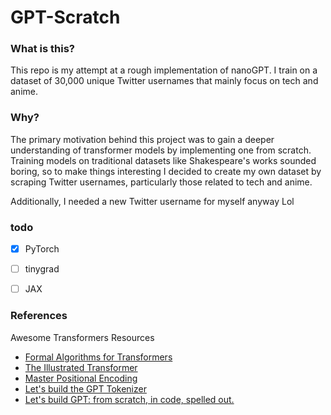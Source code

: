 # GPT-Scratch

### What is this?
This repo is my attempt at a rough implementation of nanoGPT. I train on a dataset of 30,000 unique Twitter usernames that mainly focus on tech and anime.

### Why?
The primary motivation behind this project was to gain a deeper understanding of transformer models by implementing one from scratch. Training models on traditional datasets like Shakespeare's works sounded boring, so to make things interesting I decided to create my own  dataset by scraping Twitter usernames, particularly those related to tech and anime.

Additionally, I needed a new Twitter username for myself anyway Lol
### todo

- [x] PyTorch
- [ ] tinygrad
- [ ] JAX


### References
Awesome Transformers Resources
- [Formal Algorithms for Transformers](https://arxiv.org/abs/2207.09238)
- [The Illustrated Transformer](https://jalammar.github.io/illustrated-transformer/)
- [Master Positional Encoding](https://towardsdatascience.com/master-positional-encoding-part-i-63c05d90a0c3)
- [Let's build the GPT Tokenizer](https://www.youtube.com/watch?v=zduSFxRajkE&t=3853s&ab_channel=AndrejKarpathy)
- [Let's build GPT: from scratch, in code, spelled out.](https://www.youtube.com/watch?v=kCc8FmEb1nY&t=5463s&ab_channel=AndrejKarpathy)


